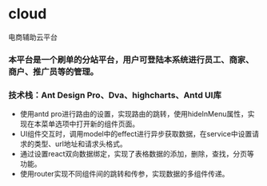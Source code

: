 # cloud
电商辅助云平台

### 本平台是一个刷单的分站平台，用户可登陆本系统进行员工、商家、商户、推广员等的管理。

### 技术栈：Ant Design Pro、Dva、highcharts、Antd UI库

* 使用antd pro进行路由的设置，实现路由的跳转，使用hideInMenu属性，实现在本菜单选项中打开新的组件页面。
* UI组件交互时，调用model中的effect进行异步获取数据，在service中设置请求的类型、url地址和请求头格式。
* 通过设置react双向数据绑定，实现了表格数据的添加，删除，查找，分页等功能。
* 使用router实现不同组件间的跳转和传参，实现数据的多组件传递。
